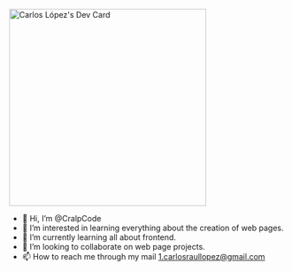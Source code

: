 <a href="https://app.daily.dev/cralpcode"><img src="https://api.daily.dev/devcards/v2/4MTrxRZ7gIJ7bkhCgReHC.png?r=xe8" width="356" alt="Carlos López's Dev Card"/></a>
- 👋 Hi, I’m @CralpCode
- 👀 I’m interested in learning everything about the creation of web pages.
- 🌱 I’m currently learning all about frontend. 
- 💞️ I’m looking to collaborate on web page projects.
- 📫 How to reach me through my mail 1.carlosraullopez@gmail.com


